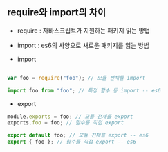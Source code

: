 ## require와 import의 차이

* require : 자바스크립트가 지원하는 패키지 읽는 방법
* import : es6의 사양으로 새로운 패키지를 읽는 방법

* import 
~~~javascript

var foo = require("foo"); // 모듈 전체를 import

import foo from "foo"; // 특정 함수 등 import -- es6
~~~

* export
~~~javascript
module.exports = foo; // 모듈 전체를 export
exports.foo = foo; // 함수를 직접 export

export default foo; // 모듈 전체를 export -- es6
export { foo }; // 함수를 직접 export -- es6
~~~
